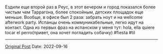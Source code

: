 Ездили еще второй раз в Реус, в этот вечером и город показался более чистым чем Таррагона, более спокойным, детских площадок еще меньше. Вообще, в офисе был 2 раза: забрать ноут и  на wellcome afterwork party. Испанцы очень коммуникабельные, легко идут на контакт. Одна из первых фраз на испанском у меня тут: hola, ella quiere tocar el perro(привет, она хочет погладить собачку) #fiesta #til

---
[Original Post](https://t.me/lev2tarragona/81)
Date: 2022-09-16

